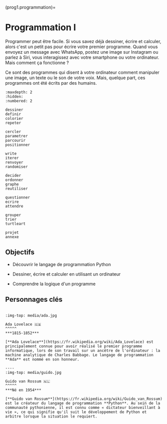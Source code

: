 (prog1.programmation)=

# Programmation I

Programmer peut être facile. Si vous savez déjà dessiner, écrire et calculer, alors c'est un petit pas pour écrire votre premier programme.
Quand vous envoyez un message avec WhatsApp, postez une image sur Instagram ou parlez à Siri, vous interagissez avec votre smartphone ou votre ordinateur. Mais comment ça fonctionne ?

Ce sont des programmes qui disent à votre ordinateur comment manipuler une image, un texte ou le son de votre voix. Mais, quelque part, ces programmes ont été écrits par des humains.

````{toctree}
:maxdepth: 2
:hidden:
:numbered: 2

dessiner
definir
colorier
repeter

cercler
parametrer
parcourir
positionner

write
iterer
renvoyer
randomiser

decider
ordonner
graphe
reutiliser

questionner
ecrire
attendre

grouper
trier
turtleart

projet
annexe
````

## Objectifs

* Découvrir le langage de programmation Python

* Dessiner, écrire et calculer en utilisant un ordinateur

* Comprendre la logique d'un programme

## Personnages clés

````{panels}

:img-top: media/ada.jpg

Ada Lovelace 🇬🇧
^^^^^
***1815-1852***

[**Ada Lovelace**](https://fr.wikipedia.org/wiki/Ada_Lovelace) est principalement connue pour avoir réalisé le premier programme informatique, lors de son travail sur un ancêtre de l'ordinateur : la machine analytique de Charles Babbage. Le langage de programmation **Ada** est nommé en son honneur.

----
:img-top: media/guido.jpg

Guido van Rossum 🇳🇱
^^^^^
***Né en 1954***

[**Guido van Rossum**](https://fr.wikipedia.org/wiki/Guido_van_Rossum) est le créateur du langage de programmation **Python**. Au sein de la communauté pythonienne, il est connu comme « dictateur bienveillant à vie », ce qui signifie qu'il suit le développement de Python et arbitre lorsque la situation le requiert.
````
